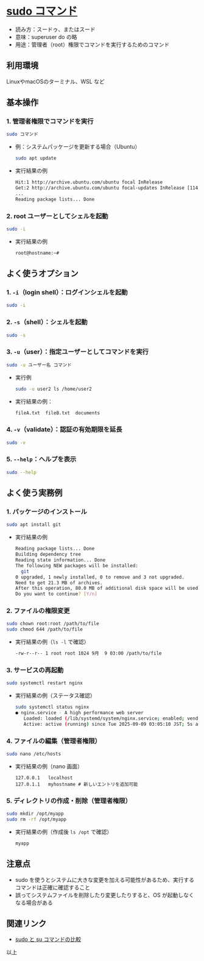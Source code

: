 # [sudo コマンド](sudo.md)

- 読み方：スードゥ、またはスード
- 意味：superuser do の略
- 用途：管理者（root）権限でコマンドを実行するためのコマンド

## 利用環境

LinuxやmacOSのターミナル、WSL など

## 基本操作

### 1. 管理者権限でコマンドを実行

```bash
sudo コマンド
```

- 例：システムパッケージを更新する場合（Ubuntu）

  ```bash
  sudo apt update
  ```

- 実行結果の例

  ```bash
  Hit:1 http://archive.ubuntu.com/ubuntu focal InRelease
  Get:2 http://archive.ubuntu.com/ubuntu focal-updates InRelease [114 kB]
  ...
  Reading package lists... Done
  ```

### 2. root ユーザーとしてシェルを起動

```bash
sudo -i
```

- 実行結果の例

  ```bash
  root@hostname:~#
  ```

## よく使うオプション

### 1. `-i`（login shell）：ログインシェルを起動

```bash
sudo -i
```

### 2. `-s`（shell）：シェルを起動

```bash
sudo -s
```

### 3. `-u`（user）：指定ユーザーとしてコマンドを実行

```bash
sudo -u ユーザー名 コマンド
```

- 実行例

  ```bash
  sudo -u user2 ls /home/user2
  ```

- 実行結果の例：

  ```bash
  fileA.txt  fileB.txt  documents
  ```

### 4. `-v`（validate）：認証の有効期限を延長

```bash
sudo -v
```

### 5. `--help`：ヘルプを表示

```bash
sudo --help
```

## よく使う実務例

### 1. パッケージのインストール

```bash
sudo apt install git
```

- 実行結果の例

  ```bash
  Reading package lists... Done
  Building dependency tree
  Reading state information... Done
  The following NEW packages will be installed:
    git
  0 upgraded, 1 newly installed, 0 to remove and 3 not upgraded.
  Need to get 21.3 MB of archives.
  After this operation, 80.0 MB of additional disk space will be used.
  Do you want to continue? [Y/n]
  ```

### 2. ファイルの権限変更

```bash
sudo chown root:root /path/to/file
sudo chmod 644 /path/to/file
```

- 実行結果の例（`ls -l` で確認）

  ```bash
  -rw-r--r-- 1 root root 1024 9月  9 03:00 /path/to/file
  ```

### 3. サービスの再起動

```bash
sudo systemctl restart nginx
```

- 実行結果の例（ステータス確認）

  ```bash
  sudo systemctl status nginx
  ● nginx.service - A high performance web server
     Loaded: loaded (/lib/systemd/system/nginx.service; enabled; vendor preset: enabled)
     Active: active (running) since Tue 2025-09-09 03:05:10 JST; 5s ago
  ```

### 4. ファイルの編集（管理者権限）

```bash
sudo nano /etc/hosts
```

- 実行結果の例（nano 画面）

  ```
  127.0.0.1   localhost
  127.0.1.1   myhostname # 新しいエントリを追加可能
  ```

### 5. ディレクトリの作成・削除（管理者権限）

```bash
sudo mkdir /opt/myapp
sudo rm -rf /opt/myapp
```

- 実行結果の例（作成後 `ls /opt` で確認）

  ```bash
  myapp
  ```

## 注意点

- sudo を使うとシステムに大きな変更を加える可能性があるため、実行するコマンドは正確に確認すること
- 誤ってシステムファイルを削除したり変更したりすると、OS が起動しなくなる場合がある

## 関連リンク

- [sudo と su コマンドの比較](sudo-su-compare.md)

以上
